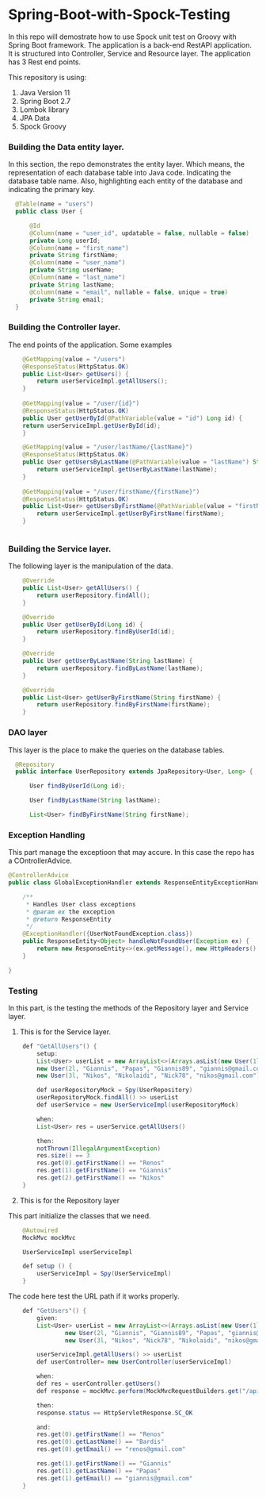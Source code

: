 # Spring-Boot-with-Spock-Testing

In this repo will demostrate how to use Spock unit test on Groovy with Spring Boot framework. The application is a back-end RestAPI application. It is structured into Controller, Service and Resource layer. The application has 3 Rest end points. 

This repository is using:
1. Java Version 11
2. Spring Boot 2.7
3. Lombok library
4. JPA Data
5. Spock Groovy

### Building the Data entity layer.

In this section, the repo demonstrates the entity layer. Which means, the representation of each database table into Java code. Indicating the database table name. Also, highlighting each entity of the database and indicating the primary key. 

```java
  @Table(name = "users")
  public class User {

      @Id
      @Column(name = "user_id", updatable = false, nullable = false)
      private Long userId;
      @Column(name = "first_name")
      private String firstName;
      @Column(name = "user_name")
      private String userName;
      @Column(name = "last_name")
      private String lastName;
      @Column(name = "email", nullable = false, unique = true)
      private String email;
  }

```

###  Building the Controller layer.

The end points of the application. Some examples

```java
    @GetMapping(value = "/users")
    @ResponseStatus(HttpStatus.OK)
    public List<User> getUsers() {
        return userServiceImpl.getAllUsers();
    }
    
    @GetMapping(value = "/user/{id}")
    @ResponseStatus(HttpStatus.OK)
    public User getUserById(@PathVariable(value = "id") Long id) {
    return userServiceImpl.getUserById(id);
    }

    @GetMapping(value = "/user/lastName/{lastName}")
    @ResponseStatus(HttpStatus.OK)
    public User getUsersByLastName(@PathVariable(value = "lastName") String lastName) {
        return userServiceImpl.getUserByLastName(lastName);
    }
    
    @GetMapping(value = "/user/firstName/{firstName}")
    @ResponseStatus(HttpStatus.OK)
    public List<User> getUsersByFirstName(@PathVariable(value = "firstName") String firstName) {
        return userServiceImpl.getUserByFirstName(firstName);
    }
    
```

###  Building the Service layer.

The following layer is the manipulation of the data. 

```java
    @Override
    public List<User> getAllUsers() {
        return userRepository.findAll();
    }

    @Override
    public User getUserById(Long id) {
        return userRepository.findByUserId(id);
    }

    @Override
    public User getUserByLastName(String lastName) {
        return userRepository.findByLastName(lastName);
    }

    @Override
    public List<User> getUserByFirstName(String firstName) {
        return userRepository.findByFirstName(firstName);
    }

```

### DAO layer

This layer is the place to make the queries on the database tables.

```java
  @Repository
  public interface UserRepository extends JpaRepository<User, Long> {

      User findByUserId(Long id);

      User findByLastName(String lastName);

      List<User> findByFirstName(String firstName);

```

### Exception Handling

This part manage the exceptioon that may accure. In this case the repo has a COntrollerAdvice.

```java
@ControllerAdvice
public class GlobalExceptionHandler extends ResponseEntityExceptionHandler {

    /**
     * Handles User class exceptions
     * @param ex the exception
     * @return ResponseEntity
     */
    @ExceptionHandler({UserNotFoundException.class})
    public ResponseEntity<Object> handleNotFoundUser(Exception ex) {
        return new ResponseEntity<>(ex.getMessage(), new HttpHeaders(), HttpStatus.NOT_FOUND);
    }

}

```


### Testing

In this part, is the testing the methods of the Repository layer and Service layer.

1. This is for the Service layer.

```java 
    def "GetAllUsers"() {
        setup:
        List<User> userList = new ArrayList<>(Arrays.asList(new User(1l, "Renos", "Bardis", "Renos87", "renos@gmail.com"),
        new User(2l, "Giannis", "Papas", "Giannis89", "giannis@gmail.com"),
        new User(3l, "Nikos", "Nikolaidi", "Nick78", "nikos@gmail.com")))

        def userRepositoryMock = Spy(UserRepository)
        userRepositoryMock.findAll() >> userList
        def userService = new UserServiceImpl(userRepositoryMock)

        when:
        List<User> res = userService.getAllUsers()

        then:
        notThrown(IllegalArgumentException)
        res.size() == 3
        res.get(0).getFirstName() == "Renos"
        res.get(1).getFirstName() == "Giannis"
        res.get(2).getFirstName() == "Nikos"
    }
```

2. This is for the Repository layer

This part initialize the classes that we need.

```java
    @Autowired
    MockMvc mockMvc

    UserServiceImpl userServiceImpl

    def setup () {
        userServiceImpl = Spy(UserServiceImpl)
    }
```

The code here test the URL path if it works properly. 

```java
    def "GetUsers"() {
        given:
        List<User> userList = new ArrayList<>(Arrays.asList(new User(1l, "Renos", "Renos87", "Bardis", "renos@gmail.com"),
                new User(2l, "Giannis", "Giannis89", "Papas", "giannis@gmail.com"),
                new User(3l, "Nikos", "Nick78", "Nikolaidi", "nikos@gmail.com")))

        userServiceImpl.getAllUsers() >> userList
        def userController= new UserController(userServiceImpl)

        when:
        def res = userController.getUsers()
        def response = mockMvc.perform(MockMvcRequestBuilders.get("/api/1.0/users")).andReturn().getResponse()

        then:
        response.status == HttpServletResponse.SC_OK

        and:
        res.get(0).getFirstName() == "Renos"
        res.get(0).getLastName() == "Bardis"
        res.get(0).getEmail() == "renos@gmail.com"

        res.get(1).getFirstName() == "Giannis"
        res.get(1).getLastName() == "Papas"
        res.get(1).getEmail() == "giannis@gmail.com"
    }
```



